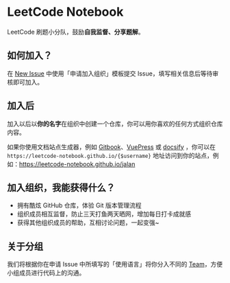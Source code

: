 # LeetCode Notebook

LeetCode 刷题小分队，鼓励**自我监督、分享题解**。

## 如何加入？

在 [New Issue](https://github.com/leetcode-notebook/leetcode-notebook.github.io/issues/new/choose) 中使用「申请加入组织」模板提交 Issue，填写相关信息后等待审核即可加入。

## 加入后

加入以后以**你的名字**在组织中创建一个仓库，你可以用你喜欢的任何方式组织仓库内容。

如果你使用文档站点生成器，例如 [Gitbook](https://www.gitbook.com/)、[VuePress](https://github.com/vuejs/vuepress) 或 [docsify](https://docsify.js.org/#/) ，你可以在 `https://leetcode-notebook.github.io/{$username}` 地址访问到你的站点，例如：https://leetcode-notebook.github.io/jalan

## 加入组织，我能获得什么？

- 拥有酷炫 GitHub 仓库，体验 Git 版本管理流程
- 组织成员相互监督，防止三天打鱼两天晒网，增加每日打卡成就感
- 获得其他组织成员的帮助，互相讨论问题，一起变强~

## 关于分组

我们将根据你在申请 Issue 中所填写的「使用语言」将你分入不同的 [Team](https://github.com/orgs/leetcode-notebook/teams)，方便小组成员进行代码上的沟通。